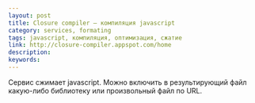 ```yaml
---
layout: post
title: Closure compiler — компиляция javascript
category: services, formating
tags: javascript, компиляция, оптимизация, сжатие
link: http://closure-compiler.appspot.com/home
description:
keywords:
---
```


<p>Сервис сжимает javascript. Можно включить в результирующий файл какую-либо библиотеку или произвольный файл по URL.</p>
